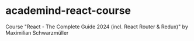 # academind-react-course
Course "React - The Complete Guide 2024 (incl. React Router &amp; Redux)" by Maximilian Schwarzmüller
